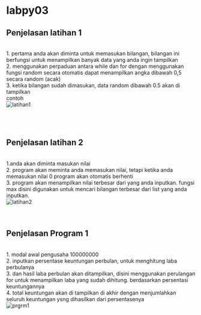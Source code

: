 # labpy03 
## Penjelasan latihan 1
<br>1. pertama anda akan diminta untuk memasukan bilangan, bilangan ini berfungsi untuk menampilkan banyak data yang anda ingin tampilkan
<br>2. menggunakan perpaduan antara while dan for dengan menggunakan fungsi random secara otomatis dapat menampilkan angka dibawah 0,5 secara random (acak)
<br>3. ketika bilangan sudah dimasukan, data random dibawah 0.5 akan di tampilkan
<br> contoh
<br> ![latihan1](https://user-images.githubusercontent.com/56870558/68357433-eedd2e80-0147-11ea-8a91-514c30dda570.PNG)
<br>
<br>
<br>
<br>
## Penjelasan latihan 2
<br>1.anda akan diminta masukan nilai
<br>2. program akan meminta anda memasukan nilai, tetapi ketika anda memasukan nilai 0 program akan otomatis berhenti
<br>3. program akan menampilkan nilai terbesar dari yang anda inputkan. fungsi max disini digunakan untuk mencari bilangan terbesar dari list yang anda inputkan.
<br>![latihan2](https://user-images.githubusercontent.com/56870558/68357800-12ed3f80-0149-11ea-94b9-3cfdbc034429.PNG)
<br>
<br>
<br>
## Penjelasan Program 1
<br>1. modal awal pengusaha 100000000
<br>2. inputkan persentase keuntungan perbulan, untuk menghitung laba perbulanya
<br>3. dan hasil laba perbulan akan ditampilkan, disini menggunakan perulangan for untuk menampilkan laba yang sudah dihitung. berdasarkan persentasi keuntungannya
<br>4. total keuntungan akan di tampilkan di akhir dengan menjumlahkan seluruh keuntungan ysng dihasilkan dari persentasenya
<br>![prgrm1](https://user-images.githubusercontent.com/56870558/68358144-31a00600-014a-11ea-84a0-fd4fc06f3b49.PNG)
